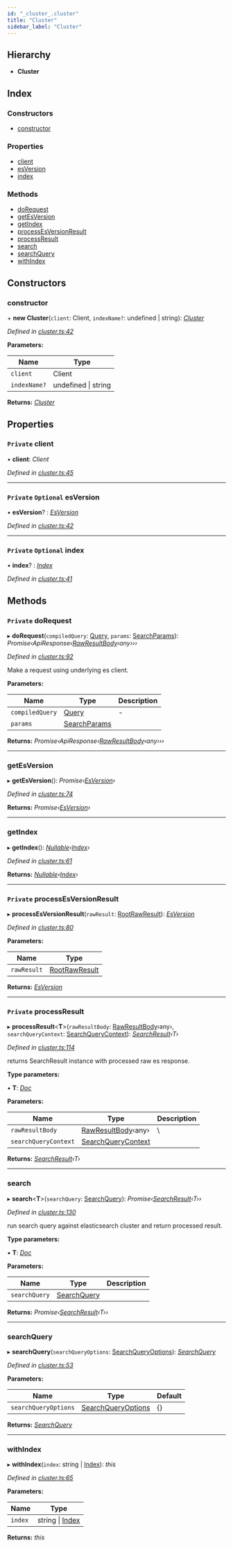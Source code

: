 ```yaml
---
id: "_cluster_.cluster"
title: "Cluster"
sidebar_label: "Cluster"
---
```


## Hierarchy

* **Cluster**

## Index

### Constructors

* [constructor](_cluster_.cluster.md#constructor)

### Properties

* [client](_cluster_.cluster.md#private-client)
* [esVersion](_cluster_.cluster.md#private-optional-esversion)
* [index](_cluster_.cluster.md#private-optional-index)

### Methods

* [doRequest](_cluster_.cluster.md#private-dorequest)
* [getEsVersion](_cluster_.cluster.md#getesversion)
* [getIndex](_cluster_.cluster.md#getindex)
* [processEsVersionResult](_cluster_.cluster.md#private-processesversionresult)
* [processResult](_cluster_.cluster.md#private-processresult)
* [search](_cluster_.cluster.md#search)
* [searchQuery](_cluster_.cluster.md#searchquery)
* [withIndex](_cluster_.cluster.md#withindex)

## Constructors

###  constructor

\+ **new Cluster**(`client`: Client, `indexName?`: undefined | string): *[Cluster](_cluster_.cluster.md)*

*Defined in [cluster.ts:42](https://github.com/kindritskyiMax/elasticmagic-js/blob/34d4703/src/cluster.ts#L42)*

**Parameters:**

Name | Type |
------ | ------ |
`client` | Client |
`indexName?` | undefined &#124; string |

**Returns:** *[Cluster](_cluster_.cluster.md)*

## Properties

### `Private` client

• **client**: *Client*

*Defined in [cluster.ts:45](https://github.com/kindritskyiMax/elasticmagic-js/blob/34d4703/src/cluster.ts#L45)*

___

### `Private` `Optional` esVersion

• **esVersion**? : *[EsVersion](_cluster_.esversion.md)*

*Defined in [cluster.ts:42](https://github.com/kindritskyiMax/elasticmagic-js/blob/34d4703/src/cluster.ts#L42)*

___

### `Private` `Optional` index

• **index**? : *[Index](_cluster_.index.md)*

*Defined in [cluster.ts:41](https://github.com/kindritskyiMax/elasticmagic-js/blob/34d4703/src/cluster.ts#L41)*

## Methods

### `Private` doRequest

▸ **doRequest**(`compiledQuery`: [Query](../modules/_search_.md#query), `params`: [SearchParams](../modules/_search_.md#searchparams)): *Promise‹ApiResponse‹[RawResultBody](../modules/_types_.md#rawresultbody)‹any›››*

*Defined in [cluster.ts:92](https://github.com/kindritskyiMax/elasticmagic-js/blob/34d4703/src/cluster.ts#L92)*

Make a request using underlying es client.

**Parameters:**

Name | Type | Description |
------ | ------ | ------ |
`compiledQuery` | [Query](../modules/_search_.md#query) | - |
`params` | [SearchParams](../modules/_search_.md#searchparams) |   |

**Returns:** *Promise‹ApiResponse‹[RawResultBody](../modules/_types_.md#rawresultbody)‹any›››*

___

###  getEsVersion

▸ **getEsVersion**(): *Promise‹[EsVersion](_cluster_.esversion.md)›*

*Defined in [cluster.ts:74](https://github.com/kindritskyiMax/elasticmagic-js/blob/34d4703/src/cluster.ts#L74)*

**Returns:** *Promise‹[EsVersion](_cluster_.esversion.md)›*

___

###  getIndex

▸ **getIndex**(): *[Nullable](../modules/_types_.md#nullable)‹[Index](_cluster_.index.md)›*

*Defined in [cluster.ts:61](https://github.com/kindritskyiMax/elasticmagic-js/blob/34d4703/src/cluster.ts#L61)*

**Returns:** *[Nullable](../modules/_types_.md#nullable)‹[Index](_cluster_.index.md)›*

___

### `Private` processEsVersionResult

▸ **processEsVersionResult**(`rawResult`: [RootRawResult](../modules/_cluster_.md#rootrawresult)): *[EsVersion](_cluster_.esversion.md)*

*Defined in [cluster.ts:80](https://github.com/kindritskyiMax/elasticmagic-js/blob/34d4703/src/cluster.ts#L80)*

**Parameters:**

Name | Type |
------ | ------ |
`rawResult` | [RootRawResult](../modules/_cluster_.md#rootrawresult) |

**Returns:** *[EsVersion](_cluster_.esversion.md)*

___

### `Private` processResult

▸ **processResult**<**T**>(`rawResultBody`: [RawResultBody](../modules/_types_.md#rawresultbody)‹any›, `searchQueryContext`: [SearchQueryContext](_search_.searchquerycontext.md)): *[SearchResult](_result_.searchresult.md)‹T›*

*Defined in [cluster.ts:114](https://github.com/kindritskyiMax/elasticmagic-js/blob/34d4703/src/cluster.ts#L114)*

returns SearchResult instance with processed raw es response.

**Type parameters:**

▪ **T**: *[Doc](_document_.doc.md)*

**Parameters:**

Name | Type | Description |
------ | ------ | ------ |
`rawResultBody` | [RawResultBody](../modules/_types_.md#rawresultbody)‹any› | \ |
`searchQueryContext` | [SearchQueryContext](_search_.searchquerycontext.md) |   |

**Returns:** *[SearchResult](_result_.searchresult.md)‹T›*

___

###  search

▸ **search**<**T**>(`searchQuery`: [SearchQuery](_search_.searchquery.md)): *Promise‹[SearchResult](_result_.searchresult.md)‹T››*

*Defined in [cluster.ts:130](https://github.com/kindritskyiMax/elasticmagic-js/blob/34d4703/src/cluster.ts#L130)*

run search query against elasticsearch cluster and return processed result.

**Type parameters:**

▪ **T**: *[Doc](_document_.doc.md)*

**Parameters:**

Name | Type | Description |
------ | ------ | ------ |
`searchQuery` | [SearchQuery](_search_.searchquery.md) |   |

**Returns:** *Promise‹[SearchResult](_result_.searchresult.md)‹T››*

___

###  searchQuery

▸ **searchQuery**(`searchQueryOptions`: [SearchQueryOptions](../modules/_search_.md#searchqueryoptions)): *[SearchQuery](_search_.searchquery.md)*

*Defined in [cluster.ts:53](https://github.com/kindritskyiMax/elasticmagic-js/blob/34d4703/src/cluster.ts#L53)*

**Parameters:**

Name | Type | Default |
------ | ------ | ------ |
`searchQueryOptions` | [SearchQueryOptions](../modules/_search_.md#searchqueryoptions) |  {} |

**Returns:** *[SearchQuery](_search_.searchquery.md)*

___

###  withIndex

▸ **withIndex**(`index`: string | [Index](_cluster_.index.md)): *this*

*Defined in [cluster.ts:65](https://github.com/kindritskyiMax/elasticmagic-js/blob/34d4703/src/cluster.ts#L65)*

**Parameters:**

Name | Type |
------ | ------ |
`index` | string &#124; [Index](_cluster_.index.md) |

**Returns:** *this*
